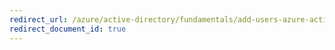 ```yaml
---
redirect_url: /azure/active-directory/fundamentals/add-users-azure-active-directory
redirect_document_id: true
---
```

